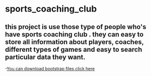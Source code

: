 # sports_coaching_club
## this project is use those type of people who's have sports coaching club . they can easy to store all information about players, coaches, different types of games and easy to search particular data they want.
-[You can download bootstrap files click here](https://getbootstrap.com/docs/3.3/)
